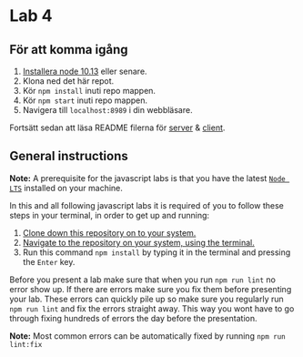 # Lab 4

## För att komma igång

1. [Installera node 10.13](https://nodejs.org/en/) eller senare.
2. Klona ned det här repot.
3. Kör `npm install` inuti repo mappen.
4. Kör `npm start` inuti repo mappen.
5. Navigera till `localhost:8989` i din webbläsare.

Fortsätt sedan att läsa README filerna för [server](./server/README.md) & [client](./client/README.md).

## General instructions

__Note:__ A prerequisite for the javascript labs is that you have the latest [`Node LTS`](https://nodejs.org/en/) installed on your machine.

In this and all following javascript labs it is required of you to follow these steps in your terminal, in order to get up and running:  

1. [Clone down this repository on to your system.](https://help.github.com/en/articles/cloning-a-repository)
2. [Navigate to the repository on your system, using the terminal.](https://lmgtfy.com/?q=how+to+navigate+using+terminal)
3. Run this command `npm install` by typing it in the terminal and pressing the `Enter` key.

Before you present a lab make sure that when you run `npm run lint` no error show up. If there are errors make sure you fix them before presenting your lab. These errors can quickly pile up so make sure you regularly run `npm run lint` and fix the errors straight away. This way you wont have to go through fixing hundreds of errors the day before the presentation.

__Note:__ Most common errors can be automatically fixed by running `npm run lint:fix`
